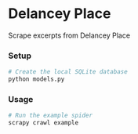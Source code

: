 # Delancey Place

Scrape excerpts from Delancey Place


### Setup

```bash
# Create the local SQLite database
python models.py
```


### Usage

```bash
# Run the example spider
scrapy crawl example
```
